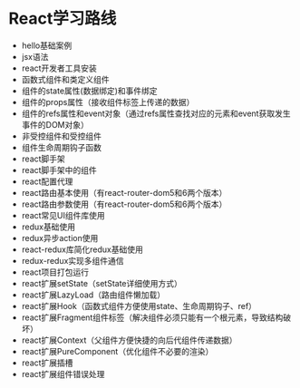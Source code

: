 # 


# React学习路线
- hello基础案例
- jsx语法
- react开发者工具安装
- 函数式组件和类定义组件
- 组件的state属性(数据绑定)和事件绑定
- 组件的props属性（接收组件标签上传递的数据）
- 组件的refs属性和event对象（通过refs属性查找对应的元素和event获取发生事件的DOM对象）
- 非受控组件和受控组件
- 组件生命周期钩子函数
- react脚手架
- react脚手架中的组件
- react配置代理
- react路由基本使用（有react-router-dom5和6两个版本）
- react路由参数使用（有react-router-dom5和6两个版本）
- react常见UI组件库使用
- redux基础使用
- redux异步action使用
- react-redux库简化redux基础使用
- redux-redux实现多组件通信
- react项目打包运行
- react扩展setState（setState详细使用方式）
- react扩展LazyLoad（路由组件懒加载）
- react扩展Hook（函数式组件方便使用state、生命周期钩子、ref）
- react扩展Fragment组件标签（解决组件必须只能有一个根元素，导致结构破坏）
- react扩展Context（父组件方便快捷的向后代组件传递数据）
- react扩展PureComponent（优化组件不必要的渲染）
- react扩展插槽
- react扩展组件错误处理









